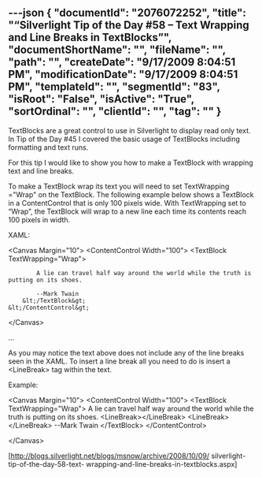 ---json
{
  "documentId": "2076072252",
  "title": "“Silverlight Tip of the Day #58 – Text Wrapping and Line Breaks in TextBlocks”",
  "documentShortName": "",
  "fileName": "",
  "path": "",
  "createDate": "9/17/2009 8:04:51 PM",
  "modificationDate": "9/17/2009 8:04:51 PM",
  "templateId": "",
  "segmentId": "83",
  "isRoot": "False",
  "isActive": "True",
  "sortOrdinal": "",
  "clientId": "",
  "tag": ""
}
---

TextBlocks are a great control to use in Silverlight to display read only text. In Tip of the Day #45 I covered the basic usage of TextBlocks including formatting and text runs.

For this tip I would like to show you how to make a TextBlock with wrapping text and line breaks.

To make a TextBlock wrap its text you will need to set TextWrapping =&quot;Wrap&quot; on the TextBlock. The following example below shows a TextBlock in a ContentControl that is only 100 pixels wide. With TextWrapping set to “Wrap”, the TextBlock will wrap to a new line each time its contents reach 100 pixels in width.

XAML:

&lt;Canvas Margin=&quot;10&quot;&gt;
    &lt;ContentControl Width=&quot;100&quot;&gt;
        &lt;TextBlock TextWrapping=&quot;Wrap&quot;&gt;        

            A lie can travel half way around the world while the truth is putting on its shoes.        

            --Mark Twain
        &lt;/TextBlock&gt;
    &lt;/ContentControl&gt;
&lt;/Canvas&gt;

…

As you may notice the text above does not include any of the line breaks seen in the XAML. To insert a line break all you need to do is insert a &lt;LineBreak&gt; tag within the text.

Example:

&lt;Canvas Margin=&quot;10&quot;&gt;
    &lt;ContentControl Width=&quot;100&quot;&gt;
        &lt;TextBlock TextWrapping=&quot;Wrap&quot;&gt;
            A lie can travel half way around the world while the truth is putting on its shoes.
            &lt;LineBreak&gt;&lt;/LineBreak&gt;
            &lt;LineBreak&gt;&lt;/LineBreak&gt;
            --Mark Twain
        &lt;/TextBlock&gt;
    &lt;/ContentControl&gt;

&lt;/Canvas&gt;

[http://blogs.silverlight.net/blogs/msnow/archive/2008/10/09/
    silverlight-tip-of-the-day-58-text-
    wrapping-and-line-breaks-in-textblocks.aspx]
